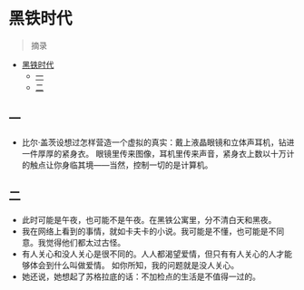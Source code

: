# 黑铁时代

> 摘录

- [黑铁时代](#黑铁时代)
  - [一](#一)
  - [二](#二)

## 一

- 比尔·盖茨设想过怎样营造一个虚拟的真实：戴上液晶眼镜和立体声耳机，钻进一件厚厚的紧身衣。
  眼镜里传来图像，耳机里传来声音，紧身衣上数以十万计的触点让你身临其境——当然，控制一切的是计算机。

## 二

- 此时可能是午夜，也可能不是午夜。在黑铁公寓里，分不清白天和黑夜。
- 我在网络上看到的事情，就如卡夫卡的小说。我可能是不懂，也可能是不同意。我觉得他们都太过古怪。
- 有人关心和没人关心是很不同的。人人都渴望爱情，但只有有人关心的人才能够体会到什么叫做爱情。
  如你所知，我的问题就是没人关心。
- 她还说，她想起了苏格拉底的话：不加检点的生活是不值得一过的。
